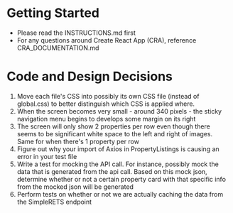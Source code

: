 # Getting Started

- Please read the INSTRUCTIONS.md first
- For any questions around Create React App (CRA), reference
  CRA_DOCUMENTATION.md

# Code and Design Decisions

<!-- Please document your code & design decisions here. -->
1. Move each file's CSS into possibly its own CSS file (instead of global.css) to better distinguish which CSS is applied where.
2. When the screen becomes very small - around 340 pixels - the sticky navigation menu begins to develops some margin on its right
3. The screen will only show 2 properties per row even though there seems to be significant white space to the left and right of images. Same for when there's 1 property per row
3. Figure out why your import of Axios in PropertyListings is causing an error in your test file
4. Write a test for mocking the API call. For instance, possibly mock the data that is generated from the api call. Based on this mock json, determine whether or not a certain property card with that specific info from the mocked json will be generated
5. Perform tests on whether or not we are actually caching the data from the SimpleRETS endpoint
